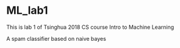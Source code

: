 # ML_lab1

This is lab 1 of Tsinghua 2018 CS course Intro to Machine Learning

A spam classifier based on naive bayes
